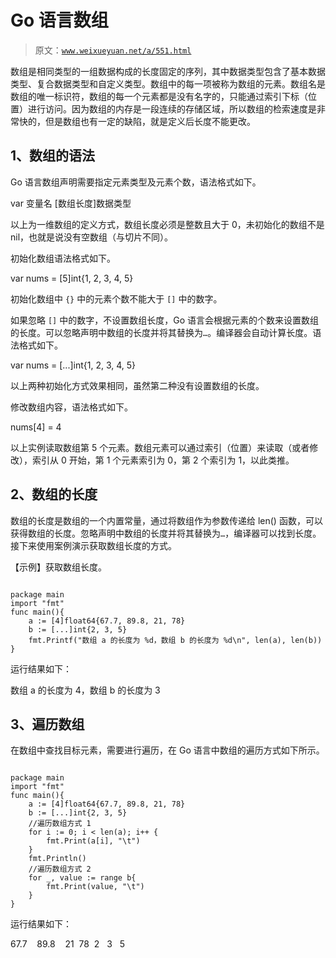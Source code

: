 # Go 语言数组

> 原文：[`www.weixueyuan.net/a/551.html`](http://www.weixueyuan.net/a/551.html)

数组是相同类型的一组数据构成的长度固定的序列，其中数据类型包含了基本数据类型、复合数据类型和自定义类型。数组中的每一项被称为数组的元素。数组名是数组的唯一标识符，数组的每一个元素都是没有名字的，只能通过索引下标（位置）进行访问。因为数组的内存是一段连续的存储区域，所以数组的检索速度是非常快的，但是数组也有一定的缺陷，就是定义后长度不能更改。

## 1、数组的语法

Go 语言数组声明需要指定元素类型及元素个数，语法格式如下。

var 变量名 [数组长度]数据类型

以上为一维数组的定义方式，数组长度必须是整数且大于 0，未初始化的数组不是 nil，也就是说没有空数组（与切片不同）。

初始化数组语法格式如下。

var nums = [5]int{1, 2, 3, 4, 5}

初始化数组中 `{}` 中的元素个数不能大于 `[]` 中的数字。

如果忽略 `[]` 中的数字，不设置数组长度，Go 语言会根据元素的个数来设置数组的长度。可以忽略声明中数组的长度并将其替换为`…`。编译器会自动计算长度。语法格式如下。

var nums = [...]int{1, 2, 3, 4, 5}

以上两种初始化方式效果相同，虽然第二种没有设置数组的长度。

修改数组内容，语法格式如下。

nums[4] = 4

以上实例读取数组第 5 个元素。数组元素可以通过索引（位置）来读取（或者修改），索引从 0 开始，第 1 个元素索引为 0，第 2 个索引为 1，以此类推。

## 2、数组的长度

数组的长度是数组的一个内置常量，通过将数组作为参数传递给 len() 函数，可以获得数组的长度。忽略声明中数组的长度并将其替换为`…`，编译器可以找到长度。接下来使用案例演示获取数组长度的方式。

【示例】获取数组长度。

```

package main
import "fmt"
func main(){
    a := [4]float64{67.7, 89.8, 21, 78}
    b := [...]int{2, 3, 5}
    fmt.Printf("数组 a 的长度为 %d，数组 b 的长度为 %d\n", len(a), len(b))
}
```

运行结果如下：

数组 a 的长度为 4，数组 b 的长度为 3

## 3、遍历数组

在数组中查找目标元素，需要进行遍历，在 Go 语言中数组的遍历方式如下所示。

```

package main
import "fmt"
func main(){
    a := [4]float64{67.7, 89.8, 21, 78}
    b := [...]int{2, 3, 5}
    //遍历数组方式 1
    for i := 0; i < len(a); i++ {
        fmt.Print(a[i], "\t")
    }
    fmt.Println()
    //遍历数组方式 2
    for _, value := range b{
        fmt.Print(value, "\t")
    }
}
```

运行结果如下：

67.7    89.8    21  78 
2   3   5